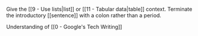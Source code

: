 Give the [[9 - Use lists|list]] or [[11 - Tabular data|table]] context. Terminate the introductory [[sentence]] with a colon rather than a period.

Understanding of [[0 - Google's Tech Writing]]